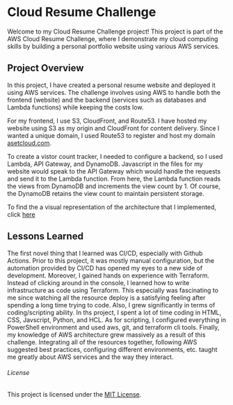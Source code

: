 # Cloud Resume Challenge

Welcome to my Cloud Resume Challenge project! This project is part of the AWS Cloud Resume Challenge, where I demonstrate my cloud computing skills by building a personal portfolio website using various AWS services.

## Project Overview

In this project, I have created a personal resume website and deployed it using AWS services. The challenge involves using AWS to handle both the frontend (website) and the backend (services such as databases and Lambda functions) while keeping the costs low. 

For my frontend, I use S3, CloudFront, and Route53. I have hosted my website using S3 as my origin and CloudFront for content delivery. Since I wanted a unique domain, I used Route53 to register and host my domain [asetcloud.com](https://www.asetcloud.com). 

To create a vistor count tracker, I needed to configure a backend, so I used Lambda, API Gateway, and DynamoDB. Javascript in the files for my website would speak to the API Gateway which would handle the requests and send it to the Lambda function. From here, the Lambda function reads the views from DynamoDB and increments the view count by 1. Of course, the DynamoDB retains the view count to maintain persistent storage.

To find the a visual representation of the architecture that I implemented, click [here](cloud-resume-architecture.png)

## Lessons Learned

The first novel thing that I learned was CI/CD, especially with Github Actions. Prior to this project, it was mostly manual configuration, but the automation provided by CI/CD has opened my eyes to a new side of development.
Moreover, I gained hands on experience with Terraform. Instead of clicking around in the console, I learned how to write infrastructure as code using Terraform. This especially was fascinating to me since watching all the resource deploy is a satisfying feeling after spending a long time trying to code.
Also, I grew significantly in terms of coding/scripting ability. In ths project, I spent a lot of time coding in HTML, CSS, Javscript, Python, and HCL. As for scripting, I configured everything in PowerShell environment and used aws, git, and terraform cli tools.
Finally, my knowledge of AWS architecture grew massively as a result of this challenge. Integrating all of the resources together, following AWS suggested best practices, configuring different environments, etc. taught me greatly about AWS services and the way they interact.

###### License
This project is licensed under the [MIT License](LICENSE.md).
